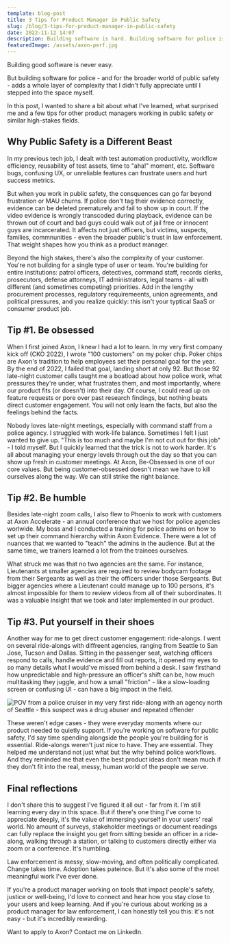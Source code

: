 ```yaml
---
template: blog-post
title: 3 Tips for Product Manager in Public Safety
slug: /blog/3-tips-for-product-manager-in-public-safety
date: 2022-11-12 14:07
description: Building software is hard. Building software for police is even harder
featuredImage: /assets/axon-perf.jpg
---
```

Building good software is never easy. 

But building software for police - and for the broader world of public safety - adds a whole layer of complexity that I didn't fully appreciate until I stepped into the space myself. 

In this post, I wanted to share a bit about what I've learned, what surprised me and a few tips for other product managers working in public safety or similar high-stakes fields. 

## Why Public Safety is a Different Beast

In my previous tech job, I dealt with test automation productivity, workflow efficiency, reusability of test assets, time to "aha!" moment, etc. Software bugs, confusing UX, or unreliable features can frustrate users and hurt success metrics. 

But when you work in public safety, the consquences can go far beyond frustration or MAU churns. If police don't tag their evidence correctly, evidence can be deleted prematurely and fail to show up in court. If the video evidence is wrongly transcoded during playback, evidence can be thrown out of court and bad guys could walk out of jail free or innocent guys are incarcerated. It affects not just officers, but victims, suspects, families, commnunities - even the broader public's trust in law enforcement. That weight shapes how you think as a product manager.

Beyond the high stakes, there's also the complexity of your customer. You're not building for a single type of user or team. You're building for entire institutions: patrol officers, detectives, command staff, records clerks, prosecutors, defense attorneys, IT administrators, legal teams - all with different (and sometimes competing) priorities. Add in the lengthy procurement processes, regulatory requiremeents, union agreements, and political pressures, and you realize quickly: this isn't your typtical SaaS or consumer product job. 

## Tip \#1. Be obsessed

When I first joined Axon, I knew I had a lot to learn. In my very first company kick off (CKO 2022), I wrote "100 customers" on my poker chip. Poker chips are Axon's tradition to help employees set their personal goal for the year. By the end of 2022, I failed that goal, landing short at only 92. But those 92 late-night customer calls taught me a boatload about how police work, what pressures they're under, what frustrates them, and most importantly, where our product fits (or doesn't) into their day. Of course, I could read up on feature requests or pore over past research findings, but nothing beats direct customer engagement. You will not only learn the facts, but also the feelings behind the facts.  

Nobody loves late-night meetings, especially with command staff from a police agency. I struggled with work-life balance. Sometimes I felt I just wanted to give up. "This is too much and maybe I'm not cut out for this job" - I told myself. But I quickly learned that the trick is not to work harder. It's all about managing your energy levels through out the day so that you can show up fresh in customer meetings. At Axon, Be-Obsessed is one of our core values. But being customer-obsessed doesn't mean we have to kill ourselves along the way. We can still strike the right balance.

## Tip \#2. Be humble

Besides late-night zoom calls, I also flew to Phoenix to work with customers at Axon Accelerate - an annual conference that we host for police agencies worlwide. My boss and I conducted a training for police admins on how to set up their command hierarchy within Axon Evidence. There were a lot of nuances that we wanted to "teach" the admins in the audience. But at the same time, we trainers learned a lot from the trainees ourselves. 

What struck me was that no two agencies are the same. For instance, Lieutenants at smaller agencies are required to review bodycam footage from their Sergeants as well as their the officers under those Sergeants. But bigger agencies where a Lieutenant could manage up to 100 persons, it's almost impossible for them to review videos from all of their subordinates. It was a valuable insight that we took and later implemented in our product. 

## Tip \#3. Put yourself in their shoes

Another way for me to get direct customer engagement: ride-alongs. I went on several ride-alongs with diffreent agencies, ranging from Seattle to San Jose, Tucson and Dallas. Sitting in the passenger seat, watching officers respond to calls, handle evidence and fill out reports, it opened my eyes to so many details what I would've missed from behind a desk. I saw firsthand how unpredictable and high-pressure an officer's shift can be, how much multitasking they juggle, and how a small "friction" - like a slow-loading screen or confusing UI - can have a big impact in the field. 

![POV from a police cruiser in my very first ride-along with an agency north of Seattle - this suspect was a drug abuser and repeated offender](/assets/first-ride-along.jpeg)

These weren't edge cases - they were everyday moments where our product needed to quietly support. If you're working on software for public safety, I'd say time spending alongside the people you're building for is essential. Ride-alongs weren't just nice to have. They are essential. They helped me understand not just what but the why behind police workflows. And they reminded me that even the best product ideas don't mean much if they don't fit into the real, messy, human world of the people we serve. 

## Final reflections

I don't share this to suggest I've figured it all out - far from it. I'm still learning every day in this space. But if there's one thing I've come to appreciate deeply, it's the value of immersing yourself in your users' real world. No amount of surveys, stakeholder meetings or document readings can fully replace the insight you get from sitting beside an officer in a ride-along, walking through a station, or talking to customers directly either via zoom or a conference. It's humbling. 

Law enforcement is messy, slow-moving, and often politically complicated. Change takes time. Adoption takes pateince. But it's also some of the most meaningful work I've ever done. 

If you're a product manager working on tools that impact people's safety, justice or well-being, I'd love to connect and hear how you stay close to your users and keep learning. And if you're curious about working as a product manager for law enforcement, I can honestly tell you this: it's not easy - but it's incredibly rewarding.

Want to apply to Axon? Contact me on LinkedIn. 